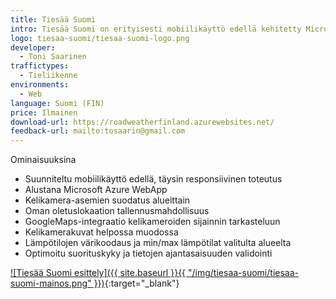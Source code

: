 ```yaml
---
title: Tiesää Suomi
intro: Tiesää Suomi on erityisesti mobiilikäyttö edellä kehitetty Microsoftin Azure-alustaa hyödyntävä sovellus joka keskittyy tarjoamaan tiesää- ja kelikameratiedot helppokäyttöisessä formaatissa.
logo: tiesaa-suomi/tiesaa-suomi-logo.png
developer:
  - Toni Saarinen
traffictypes: 
  - Tieliikenne
environments:
  - Web
language: Suomi (FIN)
price: Ilmainen
download-url: https://roadweatherfinland.azurewebsites.net/
feedback-url: mailto:tosaarin@gmail.com
---
```


Ominaisuuksina 
- Suunniteltu mobiilikäyttö edellä, täysin responsiivinen toteutus 
- Alustana Microsoft Azure WebApp
- Kelikamera-asemien suodatus alueittain 
- Oman oletuslokaation tallennusmahdollisuus 
- GoogleMaps-integraatio kelikameroiden sijainnin tarkasteluun 
- Kelikamerakuvat helpossa muodossa
- Lämpötilojen värikoodaus ja min/max lämpötilat valitulta alueelta 
- Optimoitu suorituskyky ja tietojen ajantasaisuuden validointi

[![Tiesää Suomi esittely]({{ site.baseurl }}{{ "/img/tiesaa-suomi/tiesaa-suomi-mainos.png" }})](https://roadweatherfinland.azurewebsites.net/){:target="_blank"}